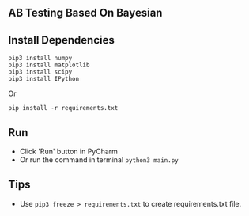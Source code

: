 ## AB Testing Based On Bayesian

## Install Dependencies
```
pip3 install numpy
pip3 install matplotlib
pip3 install scipy
pip3 install IPython
```
Or
```
pip install -r requirements.txt
```

## Run

- Click 'Run' button in PyCharm
- Or run the command in terminal `python3 main.py`

## Tips
- Use `pip3 freeze > requirements.txt` to create requirements.txt file.